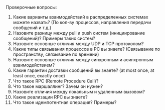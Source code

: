 Проверочные вопросы:
1. Какие варианты взаимодействий в распределенных системах можете назвать? (По кол-ву процессов, направления передачи сообщений и т.д.)
3. Назовите разницу между pull и push систем (инициирование сообщений)? Примеры таких систем?
4. Назовите основные отличия между UDP и TCP протоколом?
5. Какие типы связывания процессов в РС вы знаете? (Связывание по пространству, связывание по времени)
6. Назовите основные отличия между синхронным и асинхронным взаимодействием?
7. Какие гарантии доставки сообщений вы знаете? (at most once, at least once, exactly once)
8. Что такое RPC (Remote Procedure Call)?
9. Что такое маршаллинг? Зачем он нужен?
10. Назовите отличия между локальным и удаленным вызовом?
11. Какие реализации RPC вы знаете?
12. Что такое идемпотентная операция? Примеры?
